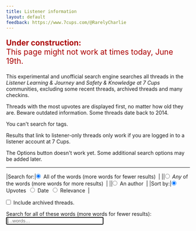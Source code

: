 ```yaml
---
title: Listener information
layout: default
feedback: https://www.7cups.com/@RarelyCharlie
---
```

<p style="color: #a00; font-size: 150%"><b>Under construction:</b><br>This page might not work at times today, June 19th.</p>

<style>
body {overflow-y: scroll;}
#res p {margin: 0 0 .5ex 0; font-weight: bold; letter-spacing: .75px;}
a {text-decoration: none;}
small {margin-left: 2em; font-weight: normal; letter-spacing: 0;}
button {padding: 2px 4px; border: 1px solid #000; border-radius: 2px; margin-left: 2em;
	color: #ccc; border-color: #ccc;}
input {margin-left: 0;}
input#words {width: 20em;}
table {border-spacing: 0 4px;}
td, label {padding-right: 1ex;}
tr:last-child>td {padding-top: 1ex;}
</style>
<script src="https://cdnjs.cloudflare.com/ajax/libs/elasticlunr/0.9.6/elasticlunr.min.js"></script>

This experimental and unofficial search engine searches all threads in the *Listener Learning & Journey* and *Safety & Knowledge at 7 Cups* communities, excluding some recent threads, archived threads and many checkins.

Threads with the most upvotes are displayed first, no matter how old they are. Beware outdated information. Some threads date back to 2014.

You can't search for tags.

Results that link to listener-only threads only work if you are logged in to a listener account at 7 Cups.

The Options button doesn't work yet. Some additional search options may be added later.

---

|Search for:|<label for="forall" onclick="search()"><input type="radio" name="searchfor" id="forall" value="0" checked> All of the words (more words for fewer results)</label>|
||<label for="forany" onclick="search()"><input type="radio" name="searchfor" id="forany" value="0"> <em>Any</em> of the words (more words for more results)</label>|
||<label for="forauthor" onclick="search()"><input type="radio" name="searchfor" id="forauthor" value="0"> An author</label>|
|Sort by:|<label for="byupvotes" onclick="search()"><input type="radio" name="sortby" id="byupvotes" value="0" checked> Upvotes</label> <label for="bydate" onclick="search()"><input type="radio" name="sortby" id="bydate" value="1"> Date</label> <label for="byrelev" onclick="search()"><input type="radio" name="sortby" id="byrelev" value="2"> Relevance</label>|
 
<label for="archive" onclick="search()"><input type="checkbox" id="archive"> Include archived threads.
</label>

<p hidden><label for="checkins" onclick="search()"><input type="checkbox" id="checkins"> Include all checkin threads.
</label></p>

<p><span id="logic">Search for all of these words (more words for fewer results):</span><br>
<span id="atsign" hidden>@</span><input type="text" id="words" onkeydown="searchkey(this)" placeholder="…words…" autocomplete="off" autofocus> <i class="fa fa-search"></i></p>
<p><span id="count"><i class="fa fa-spinner fa-spin"></i></span> <span id="display"></span></p>
<div id="res"></div>

<script>
acfi = null
idx = null

config = {
	fields: {
		head: {boost: 2},
		body: {boost: 1},
		},
	bool: 'AND'
	}
	
sorters = [
	(a, b) => b.up - a.up,
	(a, b) => b.at - a.at,
	(a, b) => 0
	] 

months = ['January', 'February', 'March', 'April', 'May', 'June', 'July', 'August', 'September', 'October', 'November', 'December']
urlfrag = (elem, id) => (elem? acfi[elem][id] : acfi.corpus[id].head).replace(/\W/g, '') + '_' + id

UI = {}
document.querySelectorAll('[id]').forEach(elem => UI[elem.id] = elem)

initsearch = async function () {
	UI.count.textContent = ''

	var r = await fetch('https://rarelycharlie.github.io/assets/acfi.json')
	acfi = await r.json()	

	acfi.cat = {
		149: 'Listener Learning & Journey',
		181: 'Safety & Knowledge at 7 Cups'
		}
	
	idx = elasticlunr.Index.load(acfi.index)

	UI.display = document.getElementById('display')
	UI.results = document.getElementById('res')
	}
initsearch()
		
wait = 0
searchkey = () => {
	if (wait) clearTimeout(wait)
	wait = setTimeout(search, 600)
	}

search = () => {
	if (UI.forany.checked) {
		config.bool = 'OR'
		UI.logic.innerHTML = 'Search for <em>any</em> of these words (more words for more results):'
		UI.words.setAttribute('placeholder', '…words…')
		UI.words.className = ''
		UI.atsign.hidden = true
		}
	else if (UI.forall.checked) {
		config.bool = 'AND'
		UI.logic.innerHTML = 'Search for all these words (more words for fewer results):'
		UI.words.setAttribute('placeholder', '…words…')
		UI.words.className = ''
		UI.atsign.hidden = true
		}
	else {
		UI.logic.innerHTML = 'Search for an author:'
		UI.words.setAttribute('placeholder', 'authorname')
		UI.words.className = 'author'
		UI.atsign.hidden = false
		}

	var w = document.getElementById('words').value.trim()
	if (w == '') {
		UI.count.hidden = true
		UI.display.hidden = true
		UI.results.innerHTML = ''
		return
		}

	var res = UI.words.className == 'author'? authorsearch(w) : idx.search(w, config)

	var hit = []
	for (let r of res) hit.push(acfi.corpus[r.ref])
	
	if (!UI.archive.checked) hit = hit.filter(t => t.forum != 1886) // exclude archive
	if (!UI.checkins.checked) hit = hit.filter(t => t.forum != 1682) // exclude checkins
	
	hit = hit.sort(sorters[document.querySelector('[name=sortby]:checked').value])
		
	var list = '', n = 0
	for (let thread of hit) {
		let url = 'https://www.7cups.com/forum/'
		  + urlfrag('cat', thread.cat) + '/'
		  + urlfrag('forum', thread.forum) + '/'
		  + urlfrag('', thread.id) + '/1/'

		let aa = acfi.author[thread.by].split(','),
			author = aa[0],
			avatar = aa[1],
			profile = author == 'null'? 'unknown' :
				'<a href="https://www.7cups.com/@' + author + '" target="_blank" '
		    		+ 'title="' + author + (author.endsWith('s')? '\'' : '\'s')
				+ ' profile">@' + author + '</a>',
			when = new Date(thread.at * 1000)

		list += '<p><i class="fa fa-star outline"></i> <a href="' + url + '" target="_blank" rel="noreferrer noopener">' + thread.head + '</a> '
		  + '<br><small>'
		  + ' <i class="fa fa-arrow-up"></i> ' + thread.up.toLocaleString()
		  + ' by ' + profile 
		  + ' in ' + months[when.getMonth()] + ' ' + when.getFullYear()
		  + '</small></p>\n'
		if (++n == 100) break
		}

	UI.count.hidden = false
	UI.count.textContent = hit.length == 0? 'No threads found.' : (hit.length == 1? '1 thread found.' : hit.length + ' threads found.')
	
	UI.display.hidden = hit.length < 100
	UI.display.textContent = hit.length > 100? 'Displaying first 100.' : ''
	 	
	UI.results.innerHTML = list
	}
	
toggle = button => {
	var div = button.nextElementSibling
	div.className = div.className.endsWith('open')? 'panel closed' : 'panel open'
	var i = button.lastElementChild
	i.className = i.className.endsWith('down')? 'fa fa-caret-up' : 'fa fa-caret-down' 
	}
	
authorsearch = author => {
	var seek = author.split(' ')[0].replace(/[^A-Za-z0-9]/g, '').toLowerCase() + ','
	var aid = 0
	for (let a in acfi.author) {
		if (acfi.author[a].toLowerCase().startsWith(seek)) aid = a
		}

	var res = []
	for (let thread in acfi.corpus) if (acfi.corpus[thread].by == aid) res.push({ref: acfi.corpus[thread].id})
	return res
	}
</script>
